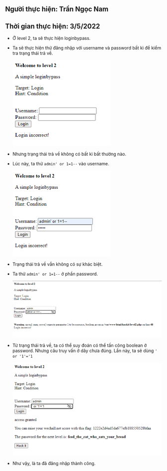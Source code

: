## Người thực hiện: Trần Ngọc Nam
## Thời gian thực hiện: 3/5/2022

- Ở level 2, ta sẽ thực hiện loginbypass.
- Ta sẽ thực hiện thử đăng nhập với username và password bất kì để kiểm tra trạng thái trả về.
  
  ![CHESSE](img/6.png)

- Nhưng trạng thái trả về không có bất kì bất thường nào.
- Lúc này, ta thử <code>admin' or 1=1--</code> vào username.
  
  ![CHESSE](img/7.png)

- Trạng thái trả về vẫn không có sự khác biệt.
- Ta thử <code>admin' or 1=1--</code> ở phần password.
  
  ![CHESSE](img/8.png)

- Từ trạng thái trả về, ta có thể suy đoán có thể tấn công boolean ở password. Nhưng câu truy vấn ở dây chưa đúng. Lần này, ta sẽ dùng <code>' or '1'='1</code>
  
  ![CHESSE](img/9.png)

- Như vậy, là ta đã đăng nhập thành công.